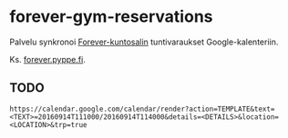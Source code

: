 # forever-gym-reservations

Palvelu synkronoi [Forever-kuntosalin](http://www.foreverclub.fi/) tuntivaraukset Google-kalenteriin.

Ks. [forever.pyppe.fi](https://forever.pyppe.fi/).

## TODO
```
https://calendar.google.com/calendar/render?action=TEMPLATE&text=<TEXT>=20160914T111000/20160914T114000&details=<DETAILS>&location=<LOCATION>&trp=true
```
